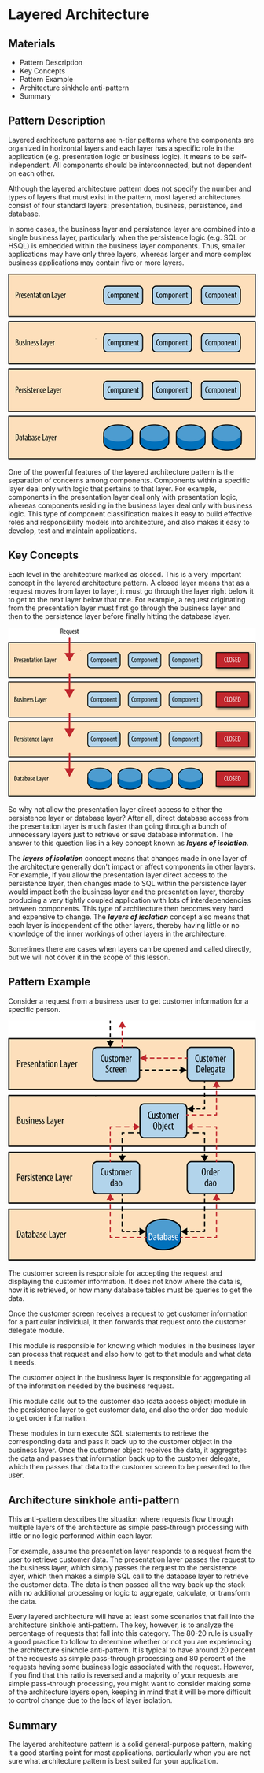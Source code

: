 # Layered Architecture

## Materials
+ Pattern Description
+ Key Concepts
+ Pattern Example
+ Architecture sinkhole anti-pattern
+ Summary

## Pattern Description

Layered architecture patterns are n-tier patterns where the components are organized in horizontal layers and each layer has a specific role in the application (e.g. presentation logic or business logic). It means to be self-independent. All components should be interconnected, but not dependent on each other.

Although the layered architecture pattern does not specify the number and types of layers that must exist in the pattern, most layered architectures consist of four standard layers: presentation, business, persistence, and database.

In some cases, the business layer and persistence layer are combined into a single business layer, particularly when the persistence logic (e.g. SQL or HSQL) is embedded within the business layer components. Thus, smaller applications may have only three layers, whereas larger and more complex business applications may contain five or more layers.

![](media/layered_architecture.png "Layered Architecture")

One of the powerful features of the layered architecture pattern is the separation of concerns among components. Components within a specific layer deal only with logic that pertains to that layer. For example, components in the presentation layer deal only with presentation logic, whereas components residing in the business layer deal only with business logic. This type of component classification makes it easy to build effective roles and responsibility models into architecture, and also makes it easy to develop, test and maintain applications.

## Key Concepts
Each level in the architecture marked as closed. This is a very important concept in the layered architecture pattern. A closed layer means that as a request moves from layer to layer, it must go through the layer right below it to get to the next layer below that one. For example, a request originating from the presentation layer must first go through the business layer and then to the persistence layer before finally hitting the database layer. 

![](media/layered_architecture_isolation.png "Isolation layered Architecture")

So why not allow the presentation layer direct access to either the persistence layer or database layer? After all, direct database access from the presentation layer is much faster than going through a bunch of unnecessary layers just to retrieve or save database information. The answer to this question lies in a key concept known as **_layers of isolation_**.

The **_layers of isolation_** concept means that changes made in one layer of the architecture generally don't impact or affect components in other layers. For example, If you allow the presentation layer direct access to the persistence layer, then changes made to SQL within the persistence layer would impact both the business layer and the presentation layer, thereby producing a very tightly coupled application with lots of interdependencies between components. This type of architecture then becomes very hard and expensive to change.
The **_layers of isolation_** concept also means that each layer is independent of the other layers, thereby having little or no knowledge of the inner workings of other layers in the architecture.

Sometimes there are cases when layers can be opened and called directly, but we will not cover it in the scope of this lesson.

## Pattern Example
Consider a request from a business user to get customer information for a specific person.

![](media/pattern_example.png "Pattern example")

The customer screen is responsible for accepting the request and displaying the customer information. It does not know where the data is, how it is retrieved, or how many database tables must be queries to get the data. 

Once the customer screen receives a request to get customer information for a particular individual, it then forwards that request onto the customer delegate module.

This module is responsible for knowing which modules in the business layer can process that request and also how to get to that module and what data it needs. 

The customer object in the business layer is responsible for aggregating all of the information needed by the business request.

This module calls out to the customer dao (data access object) module in the persistence layer to get customer data, and also the order dao module to get order information. 

These modules in turn execute SQL statements to retrieve the corresponding data and pass it back up to the customer object in the business layer. Once the customer object receives the data, it aggregates the data and passes that information back up to the customer delegate, which then passes that data to the customer screen to be presented to the user.

## Architecture sinkhole anti-pattern

This anti-pattern describes the situation where requests flow through multiple layers of the architecture as simple pass-through processing with little or no logic performed within each layer.

For example, assume the presentation layer responds to a request from the user to retrieve customer data. The presentation layer passes the request to the business layer, which simply passes the request to the persistence layer, which then makes a simple SQL call to the database layer to retrieve the customer data. The data is then passed all the way back up the stack with no additional processing or logic to aggregate, calculate, or transform the data. 

Every layered architecture will have at least some scenarios that fall into the architecture sinkhole anti-pattern. The key, however, is to analyze the percentage of requests that fall into this category. The 80-20 rule is usually a good practice to follow to determine whether or not you are experiencing the architecture sinkhole anti-pattern. It is typical to have around 20 percent of the requests as simple pass-through processing and 80 percent of the requests having some business logic associated with the request. However, if you find that this ratio is reversed and a majority of your requests are simple pass-through processing, you might want to consider making some of the architecture layers open, keeping in mind that it will be more difficult to control change due to the lack of layer isolation. 

## Summary
The layered architecture pattern is a solid general-purpose pattern, making it a good starting point for most applications, particularly when you are not sure what architecture pattern is best suited for your application.

